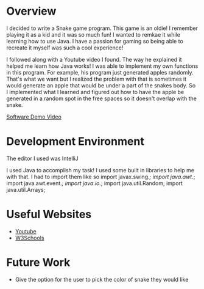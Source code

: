 # Overview

I decided to write a Snake game program. This game is an oldie! I remember playing it as a kid and it was so much fun! I wanted to remkae it while learning how to use Java. I have a passion for gaming so being able to recreate it myself was such a cool experience!

I followed along with a Youtube video I found. The way he explained it helped me learn how Java works! I was able to implement my own functions in this program. For example, his program just generated apples randomly. That's what we want but I realized the problem with that is sometimes it would generate an apple that would be under a part of the snakes body. So I implemented what I learned and figured out how to have the apple be generated in a random spot in the free spaces so it doesn't overlap with the snake.

[Software Demo Video]([http://youtube.link.goes.here](https://youtu.be/7Tip9kCaUX4))

# Development Environment

The editor I used was IntelliJ

I used Java to accomplish my task! I used some built in libraries to help me with that. I had to import them like so
import javax.swing.*; 
import java.awt.*;
import java.awt.event.*;
import java.io.*;
import java.util.Random;
import java.util.Arrays;

# Useful Websites

- [Youtube]([http://url.link.goes.here](https://www.youtube.com/watch?v=bI6e6qjJ8JQ))
- [W3Schools]([http://url.link.goes.here](https://www.w3schools.com/java/default.asp))

# Future Work

- Give the option for the user to pick the color of snake they would like
